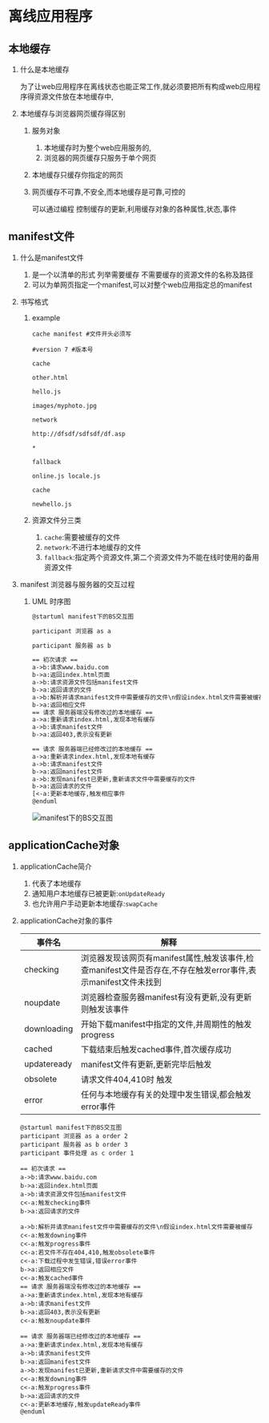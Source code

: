 # 离线应用程序

## 本地缓存

1. 什么是本地缓存

   为了让web应用程序在离线状态也能正常工作,就必须要把所有构成web应用程序得资源文件放在本地缓存中,

2. 本地缓存与浏览器网页缓存得区别

   1. 服务对象

      1. 本地缓存时为整个web应用服务的,
      2. 浏览器的网页缓存只服务于单个网页

   2. 本地缓存只缓存你指定的网页

   3. 网页缓存不可靠,不安全,而本地缓存是可靠,可控的

      可以通过编程 控制缓存的更新,利用缓存对象的各种属性,状态,事件

## manifest文件

1. 什么是manifest文件

   1. 是一个以清单的形式 列举需要缓存 不需要缓存的资源文件的名称及路径
   2. 可以为单网页指定一个manifest,可以对整个web应用指定总的manifest

2. 书写格式

   1. example

      ```
      cache manifest #文件开头必须写
      
      #version 7 #版本号
      
      cache
      
      other.html
      
      hello.js
      
      images/myphoto.jpg
      
      network
      
      http://dfsdf/sdfsdf/df.asp
      
      *
      
      fallback
      
      online.js locale.js
      
      cache
      
      newhello.js
      ```

   2. 资源文件分三类
   
      1. `cache`:需要被缓存的文件
      2. `network`:不进行本地缓存的文件
      3. `fallback`:指定两个资源文件,第二个资源文件为不能在线时使用的备用资源文件
   
3. manifest 浏览器与服务器的交互过程

   1. UML 时序图

      ```txt
      @startuml manifest下的BS交互图
      
      participant 浏览器 as a
      
      participant 服务器 as b
      
      == 初次请求 ==
      a->b:请求www.baidu.com
      b->a:返回index.html页面
      a->b:请求资源文件包括manifest文件
      b->a:返回请求的文件
      a->b:解析并请求manifest文件中需要缓存的文件\n假设index.html文件需要被缓存
      b->a:返回相应文件
      == 请求 服务器端没有修改过的本地缓存 ==
      a->a:重新请求index.html,发现本地有缓存
      a->b:请求manifest文件
      b->a:返回403,表示没有更新
      
      == 请求 服务器端已经修改过的本地缓存 ==
      a->a:重新请求index.html,发现本地有缓存
      a->b:请求manifest文件
      b->a:返回manifest文件
      a->b:发现manifest已更新,重新请求文件中需要缓存的文件
      b->a:返回请求的文件
      [<-a:更新本地缓存,触发相应事件
      @enduml
      ```

      ![manifest下的BS交互图](C:\Users\Administrator\Desktop\Untitled-1\manifest下的BS交互图.png)

      

## applicationCache对象

1. applicationCache简介

   1. 代表了本地缓存
   2. 通知用户本地缓存已被更新:`onUpdateReady`
   3. 也允许用户手动更新本地缓存:`swapCache`

2. applicationCache对象的事件

   | 事件名      | 解释                                                         |
   | ----------- | ------------------------------------------------------------ |
   | checking    | 浏览器发现该网页有manifest属性,触发该事件,检查manifest文件是否存在,不存在触发error事件,表示manifest文件未找到 |
   | noupdate    | 浏览器检查服务器manifest有没有更新,没有更新则触发该事件      |
   | downloading | 开始下载manifest中指定的文件,并周期性的触发progress          |
   | cached      | 下载结束后触发cached事件,首次缓存成功                        |
   | updateready | manifest文件有更新,更新完毕后触发                            |
   | obsolete    | 请求文件404,410时 触发                                       |
   | error       | 任何与本地缓存有关的处理中发生错误,都会触发error事件         |

   ```
   @startuml manifest下的BS交互图
   participant 浏览器 as a order 2
   participant 服务器 as b order 3
   participant 事件处理 as c order 1
   
   == 初次请求 ==
   a->b:请求www.baidu.com
   b->a:返回index.html页面
   a->b:请求资源文件包括manifest文件
   c<-a:触发checking事件
   b->a:返回请求的文件
   
   a->b:解析并请求manifest文件中需要缓存的文件\n假设index.html文件需要被缓存
   c<-a:触发downing事件
   c<-a:触发progress事件
   c<-a:若文件不存在404,410,触发obsolete事件
   c<-a:下载过程中发生错误,错误error事件
   b->a:返回相应文件
   c<-a:触发cached事件
   == 请求 服务器端没有修改过的本地缓存 ==
   a->a:重新请求index.html,发现本地有缓存
   a->b:请求manifest文件
   b->a:返回403,表示没有更新
   c<-a:触发noupdate事件
   
   == 请求 服务器端已经修改过的本地缓存 ==
   a->a:重新请求index.html,发现本地有缓存
   a->b:请求manifest文件
   b->a:返回manifest文件
   a->b:发现manifest已更新,重新请求文件中需要缓存的文件
   c<-a:触发downing事件
   c<-a:触发progress事件
   b->a:返回请求的文件
   c<-a:更新本地缓存,触发updateReady事件
   @enduml
   ```

   

